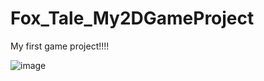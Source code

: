 # Fox_Tale_My2DGameProject
My first game project!!!!


![image](https://user-images.githubusercontent.com/100356709/210178686-828270d4-f8c7-47e2-961a-5793316d105b.png)
